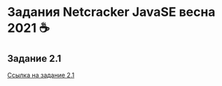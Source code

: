 # Задания Netcracker JavaSE весна 2021 :coffee:

## Задание 2.1
[Ссылка на задание 2.1](https://github.com/W014ara/netcracker/tree/javaSE/Task1)
